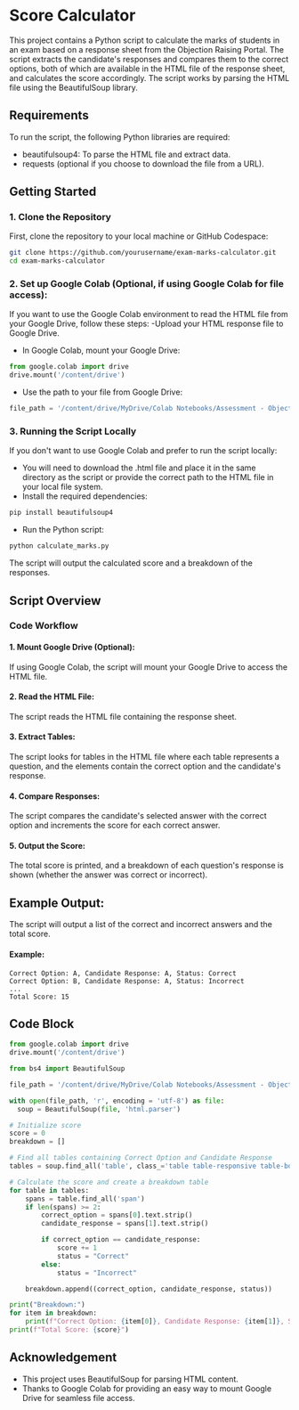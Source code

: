 # Score Calculator

This project contains a Python script to calculate the marks of students in an exam based on a response sheet from the Objection Raising Portal. The script extracts the candidate's responses and compares them to the correct options, both of which are available in the HTML file of the response sheet, and calculates the score accordingly. The script works by parsing the HTML file using the BeautifulSoup library.

## Requirements

To run the script, the following Python libraries are required:
-	beautifulsoup4: To parse the HTML file and extract data.
-	requests (optional if you choose to download the file from a URL).


## Getting Started

### 1. Clone the Repository
First, clone the repository to your local machine or GitHub Codespace:
```bash
git clone https://github.com/yourusername/exam-marks-calculator.git
cd exam-marks-calculator
```
### 2. Set up Google Colab (Optional, if using Google Colab for file access):
If you want to use the Google Colab environment to read the HTML file from your Google Drive, follow these steps:
-Upload your HTML response file to Google Drive.
- In Google Colab, mount your Google Drive:
```python
from google.colab import drive
drive.mount('/content/drive')
```
- Use the path to your file from Google Drive:
```python
file_path = '/content/drive/MyDrive/Colab Notebooks/Assessment - Objection Tracker Portal_ Response Sheet.html'
```
### 3. Running the Script Locally
If you don't want to use Google Colab and prefer to run the script locally:
- You will need to download the .html file and place it in the same directory as the script or provide the correct path to the HTML file in your local file system.
- Install the required dependencies:
```bash
pip install beautifulsoup4
```
- Run the Python script:
```bash
python calculate_marks.py
```
The script will output the calculated score and a breakdown of the responses.

## Script Overview
### Code Workflow

#### 1. Mount Google Drive (Optional):
If using Google Colab, the script will mount your Google Drive to access the HTML file.
#### 2. Read the HTML File:
The script reads the HTML file containing the response sheet.
#### 3. Extract Tables:
The script looks for tables in the HTML file where each table represents a question, and the <span> elements contain the correct option and the candidate's response.
#### 4. Compare Responses:
The script compares the candidate's selected answer with the correct option and increments the score for each correct answer.
#### 5. Output the Score:
The total score is printed, and a breakdown of each question's response is shown (whether the answer was correct or incorrect).

## Example Output:

The script will output a list of the correct and incorrect answers and the total score.
#### Example:
```Breakdown:
Correct Option: A, Candidate Response: A, Status: Correct
Correct Option: B, Candidate Response: A, Status: Incorrect
...
Total Score: 15
```
## Code Block
```python
from google.colab import drive
drive.mount('/content/drive')

from bs4 import BeautifulSoup

file_path = '/content/drive/MyDrive/Colab Notebooks/Assessment - Objection Tracker Portal_ Response Sheet.html'

with open(file_path, 'r', encoding = 'utf-8') as file:
  soup = BeautifulSoup(file, 'html.parser')

# Initialize score
score = 0
breakdown = []

# Find all tables containing Correct Option and Candidate Response
tables = soup.find_all('table', class_='table table-responsive table-bordered center')

# Calculate the score and create a breakdown table
for table in tables:
    spans = table.find_all('span')
    if len(spans) >= 2:
        correct_option = spans[0].text.strip()
        candidate_response = spans[1].text.strip()

        if correct_option == candidate_response:
            score += 1
            status = "Correct"
        else:
            status = "Incorrect"

    breakdown.append((correct_option, candidate_response, status))

print("Breakdown:")
for item in breakdown:
    print(f"Correct Option: {item[0]}, Candidate Response: {item[1]}, Status: {item[2]}")
print(f"Total Score: {score}")
```


## Acknowledgement

- This project uses BeautifulSoup for parsing HTML content.
- Thanks to Google Colab for providing an easy way to mount Google Drive for seamless file access.
